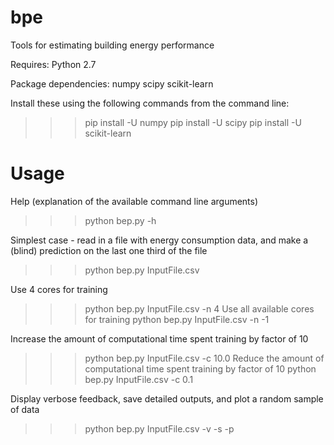 bpe
===

Tools for estimating building energy performance


Requires:
Python 2.7

Package dependencies:
numpy
scipy
scikit-learn

Install these using the following commands from the command line:
>>> pip install -U numpy
>>> pip install -U scipy
>>> pip install -U scikit-learn

Usage
===============================
Help (explanation of the available command line arguments)
>>> python bep.py -h

Simplest case - read in a file with energy consumption data, and make a (blind) prediction on the last one third of the file
>>> python bep.py InputFile.csv

Use 4 cores for training
>>> python bep.py InputFile.csv -n 4
Use all available cores for training
>>> python bep.py InputFile.csv -n -1

Increase the amount of computational time spent training by factor of 10
>>> python bep.py InputFile.csv -c 10.0
Reduce the amount of computational time spent training by factor of 10
>>> python bep.py InputFile.csv -c 0.1

Display verbose feedback, save detailed outputs, and plot a random sample of data
>>> python bep.py InputFile.csv -v -s -p








